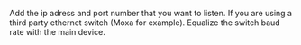 Add the ip adress and port number that you want to listen.
If you are using a third party ethernet switch (Moxa for example). Equalize the switch baud rate with the main device. 

